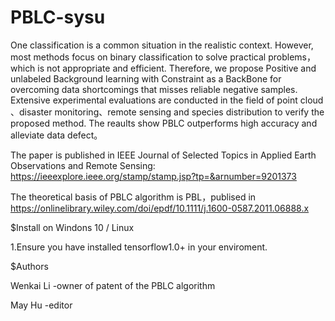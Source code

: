 # PBLC-sysu 
One classification is a common situation in the realistic context.  However, most methods focus on  binary classification to solve practical problems，which is not appropriate and efficient. Therefore, we propose Positive and unlabeled Background learning with Constraint as a BackBone for overcoming data shortcomings that misses reliable negative samples. Extensive experimental evaluations are conducted in the field of point cloud 、disaster monitoring、remote sensing and species distribution to verify the proposed method. The reaults show PBLC outperforms high accuracy and alleviate data defect。

The paper is published in IEEE Journal of Selected Topics in Applied Earth Observations and Remote Sensing: 
https://ieeexplore.ieee.org/stamp/stamp.jsp?tp=&arnumber=9201373

The theoretical basis of PBLC algorithm is PBL，publised in 
https://onlinelibrary.wiley.com/doi/epdf/10.1111/j.1600-0587.2011.06888.x

$Install on Windons 10 / Linux

1.Ensure you have installed tensorflow1.0+ in your enviroment.

$Authors

Wenkai Li -owner of patent of the PBLC algorithm

May Hu -editor
